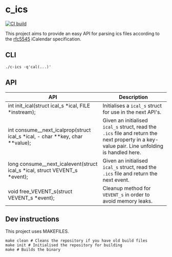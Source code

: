 # c_ics

[![CI build](https://github.com/mk5med/c-ics/actions/workflows/build.yml/badge.svg)](https://github.com/mk5med/c-ics/actions/workflows/build.yml)

This project aims to provide an easy API for parsing ics files according to the [rfc5545](https://www.rfc-editor.org/rfc/rfc5545) iCalendar specification.

## CLI

```
./c-ics -q'cal(...)'
```

## API

| API                                                                             | Description                                                                                                                                  |
| ------------------------------------------------------------------------------- | -------------------------------------------------------------------------------------------------------------------------------------------- |
| int init_ical(struct ical_s *ical, FILE *instream);                             | Initialises a `ical_s` struct for use in the next API's.                                                                                     |
| int consume\_\_next_icalprop(struct ical_s \*ical, - char **key, char **value); | Given an initialised `ical_s` struct, read the `.ics` file and return the next property in a key-value pair. Line unfolding is handled here. |
| long consume\_\_next_icalevent(struct ical_s *ical, struct VEVENT_s *event);    | Given an initialised `ical_s` struct, read the `.ics` file and return the next event.                                                        |
| void free_VEVENT_s(struct VEVENT_s \*event);                                    | Cleanup method for `VEVENT_s` in order to avoid memory leaks.                                                                                |

## Dev instructions
This project uses MAKEFILES.

```
make clean # Cleans the repository if you have old build files
make init # Initialised the repository for building
make # Builds the binary
```
